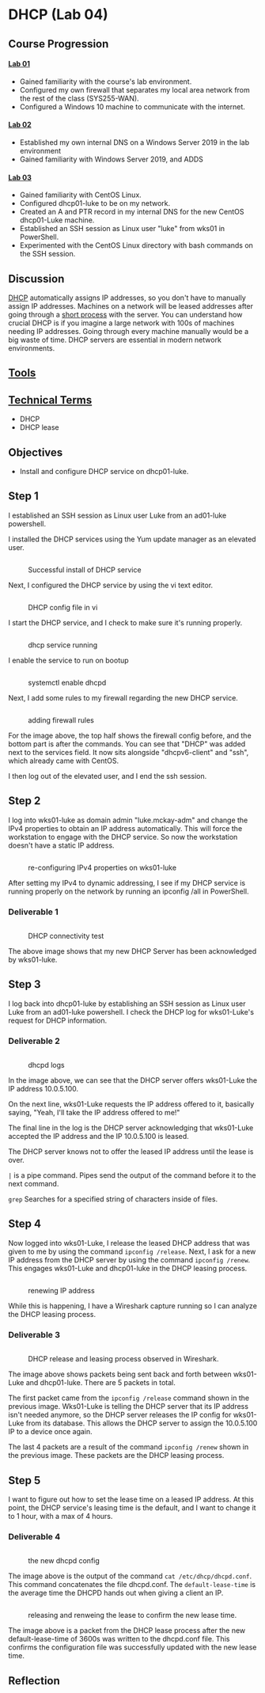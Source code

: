 # DHCP (Lab 04)

## Course Progression

#### [Lab 01](virtual-firewall-and-windows-10-configuration.md)

* Gained familiarity with the course's lab environment.&#x20;
* Configured my own firewall that separates my local area network from the rest of the class (SYS255-WAN).&#x20;
* Configured a Windows 10 machine to communicate with the internet.&#x20;

#### [Lab 02](windows-server-2019-adds-and-dns.md)&#x20;

* Established my own internal DNS on a Windows Server 2019 in the lab environment&#x20;
* Gained familiarity with Windows Server 2019, and ADDS&#x20;

#### [Lab 03](linux.md)&#x20;

* Gained familiarity with CentOS Linux.&#x20;
* Configured dhcp01-luke to be on my network.
* Created an A and PTR record in my internal DNS for the new CentOS dhcp01-Luke machine.&#x20;
* Established an SSH session as Linux user "luke" from wks01 in PowerShell.
* Experimented with the CentOS Linux directory with bash commands on the SSH session.

## Discussion

[DHCP](../technical-terms.md#dhcp) automatically assigns IP addresses, so you don't have to manually assign IP addresses. Machines on a network will be leased addresses after going through a [short process](../technical-terms.md#dhcp-process) with the server. You can understand how crucial DHCP is if you imagine a large network with 100s of machines needing IP addresses. Going through every machine manually would be a big waste of time. DHCP servers are essential in modern network environments.

## [Tools](../tools.md)&#x20;

## [Technical Terms](../technical-terms.md) &#x20;

* DHCP&#x20;
* DHCP lease

## Objectives&#x20;

* Install and configure DHCP service on dhcp01-luke.

## Step 1

I established an SSH session as Linux user Luke from an ad01-luke powershell.&#x20;

I installed the DHCP services using the Yum update manager as an elevated user.&#x20;

<figure><img src="../../.gitbook/assets/image (11).png" alt=""><figcaption><p>Successful install of DHCP service </p></figcaption></figure>

Next, I configured the DHCP service by using the vi text editor.

<figure><img src="../../.gitbook/assets/image (16).png" alt=""><figcaption><p>DHCP config file in vi </p></figcaption></figure>

I start the DHCP service, and I check to make sure it's running properly.

<figure><img src="../../.gitbook/assets/image (13).png" alt=""><figcaption><p>dhcp service running </p></figcaption></figure>

I enable the service to run on bootup&#x20;

<figure><img src="../../.gitbook/assets/image (14).png" alt=""><figcaption><p>systemctl enable dhcpd </p></figcaption></figure>

Next, I add some rules to my firewall regarding the new DHCP service.&#x20;

<figure><img src="../../.gitbook/assets/image (15).png" alt=""><figcaption><p>adding firewall rules</p></figcaption></figure>

For the image above, the top half shows the firewall config before, and the bottom part is after the commands. You can see that "DHCP" was added next to the services field. It now sits alongside "dhcpv6-client" and "ssh", which already came with CentOS.

I then log out of the elevated user, and I end the ssh session. &#x20;

## Step 2

I log into wks01-luke as domain admin "luke.mckay-adm" and change the IPv4 properties to obtain an IP address automatically. This will force the workstation to engage with the DHCP service. So now the workstation doesn't have a static IP address.

<figure><img src="../../.gitbook/assets/image (7).png" alt=""><figcaption><p>re-configuring IPv4 properties on wks01-luke</p></figcaption></figure>

After setting my IPv4 to dynamic addressing, I see if my DHCP service is running properly on the network by running an ipconfig /all in PowerShell.&#x20;

### Deliverable 1

<figure><img src="../../.gitbook/assets/image (1) (1) (1) (1) (1) (1) (1) (1) (1) (1) (1) (1) (1).png" alt=""><figcaption><p>DHCP connectivity test</p></figcaption></figure>

The above image shows that my new DHCP Server has been acknowledged by wks01-luke.&#x20;

## Step 3

I log back into dhcp01-luke by establishing an SSH session as Linux user Luke from an ad01-luke powershell. I check the DHCP log for wks01-Luke's request for DHCP information.&#x20;

### Deliverable 2

<figure><img src="../../.gitbook/assets/image (2) (1) (1) (1) (1) (1) (1) (1) (1) (1) (1).png" alt=""><figcaption><p>dhcpd logs </p></figcaption></figure>

In the image above, we can see that the DHCP server offers wks01-Luke the IP address 10.0.5.100.

On the next line, wks01-Luke requests the IP address offered to it, basically saying, "Yeah, I'll take the IP address offered to me!"&#x20;

The final line in the log is the DHCP server acknowledging that wks01-Luke accepted the IP address and the IP 10.0.5.100 is leased.

The DHCP server knows not to offer the leased IP address until the lease is over.

`|` is a pipe command. Pipes send the output of the command before it to the next command.&#x20;

`grep` Searches for a specified string of characters inside of files.&#x20;

## Step 4

Now logged into wks01-Luke, I release the leased DHCP address that was given to me by using the command `ipconfig /release`. Next, I ask for a new IP address from the DHCP server by using the command `ipconfig /renew`. This engages wks01-Luke and dhcp01-luke in the DHCP leasing process.

<figure><img src="../../.gitbook/assets/image (17).png" alt=""><figcaption><p>renewing IP address</p></figcaption></figure>

While this is happening, I have a Wireshark capture running so I can analyze the DHCP leasing process.&#x20;

### Deliverable 3&#x20;

<figure><img src="../../.gitbook/assets/image (18).png" alt=""><figcaption><p>DHCP release and leasing process observed in Wireshark.</p></figcaption></figure>

The image above shows packets being sent back and forth between wks01-Luke and dhcp01-luke. There are 5 packets in total.&#x20;

The first packet came from the `ipconfig /release` command shown in the previous image. Wks01-Luke is telling the DHCP server that its IP address isn't needed anymore, so the DHCP server releases the IP config for wks01-Luke from its database. This allows the DHCP server to assign the 10.0.5.100 IP to a device once again.

The last 4 packets are a result of the command `ipconfig /renew` shown in the previous image. These packets are the DHCP leasing process.

## Step 5

I want to figure out how to set the lease time on a leased IP address. At this point, the DHCP service's leasing time is the default, and I want to change it to 1 hour, with a max of 4 hours.&#x20;

### Deliverable 4

<figure><img src="../../.gitbook/assets/image (20).png" alt=""><figcaption><p>the new dhcpd config</p></figcaption></figure>

The image above is the output of the command `cat /etc/dhcp/dhcpd.conf`. This command concatenates the file dhcpd.conf. The `default-lease-time` is the average time the DHCPD hands out when giving a client an IP.

<figure><img src="../../.gitbook/assets/image (19).png" alt=""><figcaption><p>releasing and renweing the lease to confirm the new lease time. </p></figcaption></figure>

The image above is a packet from the DHCP lease process after the new default-lease-time of 3600s was written to the dhcpd.conf file. This confirms the configuration file was successfully updated with the new lease time.

## Reflection
